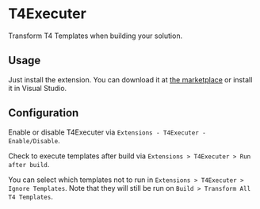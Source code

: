 # T4Executer

Transform T4 Templates when building your solution. 

## Usage

Just install the extension. You can download it at [the marketplace](https://marketplace.visualstudio.com/items?itemName=TimMaes.ttexecuter) or install it in Visual Studio.

## Configuration

Enable or disable T4Executer via `Extensions - T4Executer - Enable/Disable`.

Check to execute templates after build via `Extensions > T4Executer > Run after build`.

You can select which templates not to run in `Extensions > T4Executer > Ignore Templates`. Note that they will still be run on `Build > Transform All T4 Templates`.

